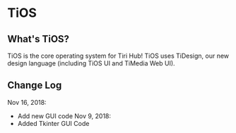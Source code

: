 # TiOS

## What's TiOS?

TiOS is the core operating system for Tiri Hub! TiOS uses TiDesign, our new design language (including TiOS UI and TiMedia Web UI).

## Change Log

Nov 16, 2018:
  - Add new GUI code
Nov 9, 2018:
  - Added Tkinter GUI Code

